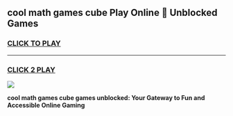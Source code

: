 
## cool math games cube Play Online 👋 Unblocked Games
<h3>
<a href="https://news.freeplayer.one?title=cool_math_games_cube&ref=17CMG">CLICK TO PLAY</a></h3>
<hr>

<h3>
<a href="https://news.freeplayer.one?title=cool_math_games_cube&ref=17CMG">CLICK 2 PLAY</a>
  
</h3>

<a href="https://news.freeplayer.one?title=cool_math_games_cube&ref=17CMG/"><img src="https://clearcache.store/games.png"></a>


**cool math games cube games unblocked: Your Gateway to Fun and Accessible Online Gaming**
